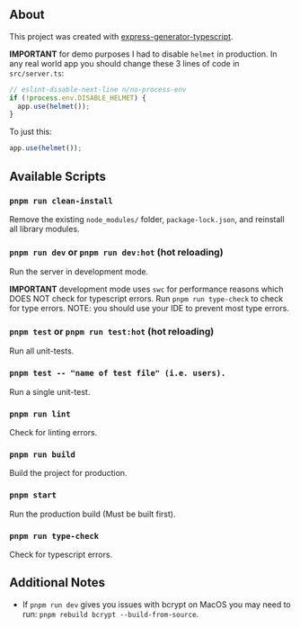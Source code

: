 ## About

This project was created with [express-generator-typescript](https://github.com/seanpmaxwell/express-generator-typescript).

**IMPORTANT** for demo purposes I had to disable `helmet` in production. In any real world app you should change these 3 lines of code in `src/server.ts`:
```ts
// eslint-disable-next-line n/no-process-env
if (!process.env.DISABLE_HELMET) {
  app.use(helmet());
}
```

To just this:
```ts
app.use(helmet());
```


## Available Scripts

### `pnpm run clean-install`

Remove the existing `node_modules/` folder, `package-lock.json`, and reinstall all library modules.


### `pnpm run dev` or `pnpm run dev:hot` (hot reloading)

Run the server in development mode.<br/>

**IMPORTANT** development mode uses `swc` for performance reasons which DOES NOT check for typescript errors. Run `pnpm run type-check` to check for type errors. NOTE: you should use your IDE to prevent most type errors.


### `pnpm test` or `pnpm run test:hot` (hot reloading)

Run all unit-tests.


### `pnpm test -- "name of test file" (i.e. users).`

Run a single unit-test.


### `pnpm run lint`

Check for linting errors.


### `pnpm run build`

Build the project for production.


### `pnpm start`

Run the production build (Must be built first).


### `pnpm run type-check`

Check for typescript errors.


## Additional Notes

- If `pnpm run dev` gives you issues with bcrypt on MacOS you may need to run: `pnpm rebuild bcrypt --build-from-source`. 
